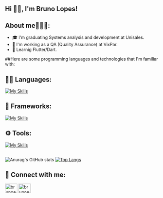 ## Hi 👋🏽, I'm Bruno Lopes!

## About me🙋🏽‍♂️:

- 🎓 I'm graduating Systems analysis and development at Unisales.
- 💼 I'm working as a QA (Quality Assurance) at VixPar.
- 🌱 Learnig Flutter/Dart.

##Here are some programming languages and technologies that I'm familiar with:
## 👨‍💻 Languages: 
[![My Skills](https://skillicons.dev/icons?i=java,html,css,js,ts,dart)](https://skillicons.dev)

## 🧰 Frameworks: 
[![My Skills](https://skillicons.dev/icons?i=flutter,bootstrap,nodejs)](https://skillicons.dev)

## ⚙️ Tools:
[![My Skills](https://skillicons.dev/icons?i=github,git,vscode,azure,docker,arduino,postman,cypress,powershell)](https://skillicons.dev)<br><br>

![Anurag's GitHub stats](https://github-readme-stats.vercel.app/api?username=brunolopes10&show_icons=true&theme=tokyonight&locale=pt-br)
[![Top Langs](https://github-readme-stats.vercel.app/api/top-langs/?username=brunolopes10&layout=compact&theme=tokyonight&locale=pt-br)](https://github.com/brunolopes10/github-readme-stats)

## 🔗 Connect with me:
<p align="left">
<a href="https://linkedin.com/in/brunoelp" target="blank"><img align="center" src="https://raw.githubusercontent.com/rahuldkjain/github-profile-readme-generator/master/src/images/icons/Social/linked-in-alt.svg" alt="brunoelp" height="30" width="40" /></a>
<a href="https://instagram.com/brunoelp_" target="blank"><img align="center" src="https://raw.githubusercontent.com/rahuldkjain/github-profile-readme-generator/master/src/images/icons/Social/instagram.svg" alt="brunoelp_" height="30" width="40" /></a>
</p>


